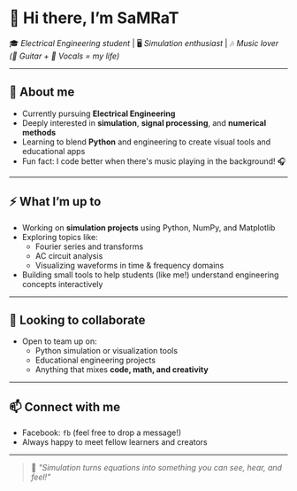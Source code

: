 # 👋 Hi there, I’m **SaMRaT**  

🎓 *Electrical Engineering student* | 🖥️ *Simulation enthusiast* | 🎶 *Music lover (🎸 Guitar + 🎤 Vocals = my life)*

---

## 🌱 About me
- Currently pursuing **Electrical Engineering**  
- Deeply interested in **simulation**, **signal processing**, and **numerical methods**
- Learning to blend **Python** and engineering to create visual tools and educational apps  
- Fun fact: I code better when there's music playing in the background! 🎧

---

## ⚡ What I’m up to
- Working on **simulation projects** using Python, NumPy, and Matplotlib  
- Exploring topics like:
  - Fourier series and transforms
  - AC circuit analysis
  - Visualizing waveforms in time & frequency domains  
- Building small tools to help students (like me!) understand engineering concepts interactively

---

## 🤝 Looking to collaborate
- Open to team up on:
  - Python simulation or visualization tools
  - Educational engineering projects
  - Anything that mixes **code, math, and creativity**  

---

## 📫 Connect with me
- Facebook: `fb` (feel free to drop a message!)
- Always happy to meet fellow learners and creators

---

> 🌟 *"Simulation turns equations into something you can see, hear, and feel!"*

<!---
oOo-SaMRaT-oOo/oOo-SaMRaT-oOo is a ✨ special ✨ repository because its `README.md` (this file) appears on your GitHub profile.
You can click the Preview link to take a look at your changes.
--->
